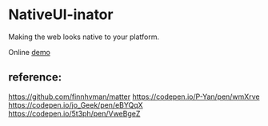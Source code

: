 # NativeUI-inator

Making the web looks native to your platform.

Online [demo](https://soiriurumi.github.io/native-ui-inator/)

## reference:
https://github.com/finnhvman/matter
https://codepen.io/P-Yan/pen/wmXrve
https://codepen.io/jo_Geek/pen/eBYQqX
https://codepen.io/5t3ph/pen/VweBgeZ
